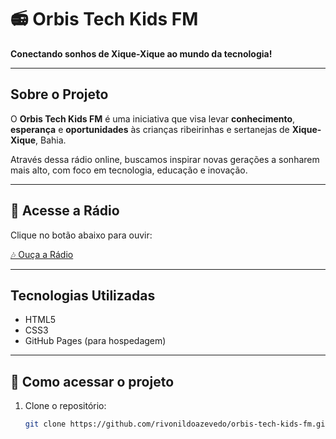 # 📻 Orbis Tech Kids FM

**Conectando sonhos de Xique-Xique ao mundo da tecnologia!**

---

## Sobre o Projeto

O **Orbis Tech Kids FM** é uma iniciativa que visa levar **conhecimento**, **esperança** e **oportunidades** às crianças ribeirinhas e sertanejas de **Xique-Xique**, Bahia.

Através dessa rádio online, buscamos inspirar novas gerações a sonharem mais alto, com foco em tecnologia, educação e inovação.

---

## 🔗 Acesse a Rádio

Clique no botão abaixo para ouvir:

[🎶 Ouça a Rádio](https://radioorbiskids.vml10.xyz/)

---

## Tecnologias Utilizadas

- HTML5
- CSS3
- GitHub Pages (para hospedagem)

---

## 📂 Como acessar o projeto

1. Clone o repositório:
   ```bash
   git clone https://github.com/rivonildoazevedo/orbis-tech-kids-fm.git
